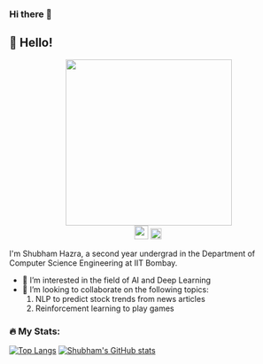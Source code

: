 ### Hi there 👋

## 👋 Hello!
<!-- [![Gmail](https://cdn4.iconfinder.com/data/icons/free-colorful-icons/360/gmail.png)]() -->
<div id="header" align="center">
  <img src="https://camo.githubusercontent.com/5ddf73ad3a205111cf8c686f687fc216c2946a75005718c8da5b837ad9de78c9/68747470733a2f2f7468756d62732e6766796361742e636f6d2f4576696c4e657874446576696c666973682d736d616c6c2e676966" width="300"/>
</div>
<div id="badges" align="center">
<a href="mailto:shubhamhazra1234@gmail.com?subject=Hi From Github!"><img src="https://cdn4.iconfinder.com/data/icons/free-colorful-icons/360/gmail.png"  width="25" height="25"/></a> <a href="https://www.linkedin.com/in/shubham-hazra-860878241/"><img src="https://cdn-icons-png.flaticon.com/512/174/174857.png"  width="20" height="20"/></a>
<img src="https://komarev.com/ghpvc/?username=0-JackFrost-0&style=flat-square&color=blue" alt=""/>
</div>

<!-- [![Star on GitHub](https://img.shields.io/github/stars/jonsn0w/hyde.svg?style=social)](https://github.com/jonsn0w/hyde/stargazers)
[![Tweet](https://img.shields.io/twitter/url/https/github.com/jonsn0w/hyde.svg?style=social)](https://twitter.com/intent/tweet?text=Check%20out%20Hyde!%20%E2%9C%A8%20An%20accessible,%20open-source%20markdown%20editor%20for%20any%20user%20E2%9C%A8%20https://github.com/jonsn0w/hyde%20%F0%9F%A4%97) -->
I'm Shubham Hazra, a second year undergrad in the  Department of Computer Science Engineering at IIT Bombay.
- 👀 I’m interested in the field of AI and Deep Learning
- 💞️ I’m looking to collaborate on the following topics:
   1. NLP to predict stock trends from news articles
   2. Reinforcement learning to play games

### :fire: My Stats:
<!-- https://github-readme-streak-stats.herokuapp.com/?user=Shubham-Hazra -->
<!-- [![GitHub Streak](http://github-readme-streak-stats.herokuapp.com?user=Shubham-Hazra&theme=dark&background=000000)](https://git.io/streak-stats) -->
[![Top Langs](https://github-readme-stats.vercel.app/api/top-langs/?username=Shubham-Hazra&layout=compact&theme=github_dark)]()
[![Shubham's GitHub stats](https://github-readme-stats.vercel.app/api?username=Shubham-Hazra&theme=github_dark)]()


<!--
**Shubham-Hazra/Shubham-Hazra** is a ✨ _special_ ✨ repository because its `README.md` (this file) appears on your GitHub profile.

Here are some ideas to get you started:

- 🔭 I’m currently working on ...
- 🌱 I’m currently learning ...
- 👯 I’m looking to collaborate on ...
- 🤔 I’m looking for help with ...
- 💬 Ask me about ...
- 📫 How to reach me: ...
- 😄 Pronouns: ...
- ⚡ Fun fact: ...
-->
